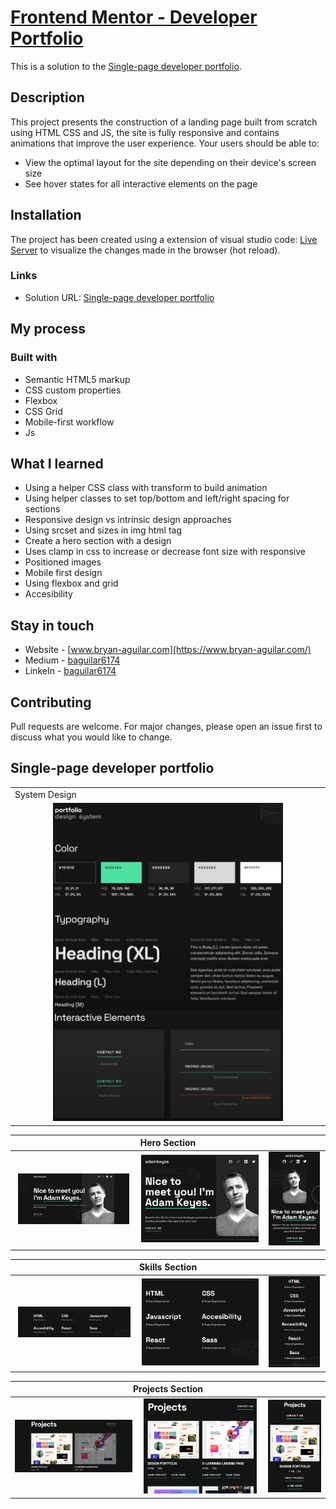 # [Frontend Mentor - Developer Portfolio](https://dev-spa-porfolio.vercel.app)

This is a solution to the [Single-page developer portfolio](https://www.frontendmentor.io/challenges/singlepage-developer-portfolio-bBVj2ZPi-x).

## Description

This project presents the construction of a landing page built from scratch using HTML CSS and JS, the site is fully responsive and contains animations that improve the user experience. Your users should be able to:

- View the optimal layout for the site depending on their device's screen size
- See hover states for all interactive elements on the page

## Installation

The project has been created using a extension of visual studio code: [Live Server](https://marketplace.visualstudio.com/items?itemName=ritwickdey.LiveServer "Live Server") to visualize the changes made in the browser (hot reload).

### Links

- Solution URL: [Single-page developer portfolio]()

## My process

### Built with

- Semantic HTML5 markup
- CSS custom properties
- Flexbox
- CSS Grid
- Mobile-first workflow
- Js

## What I learned

- Using a helper CSS class with transform to build animation
- Using helper classes to set top/bottom and left/right spacing for sections
- Responsive design vs intrinsic design approaches
- Using srcset and sizes in img html tag
- Create a hero section with a design
- Uses clamp in css to increase or decrease font size with responsive
- Positioned images
- Mobile first design
- Using flexbox and grid
- Accesibility

## Stay in touch

- Website - [www.bryan-aguilar.com](https://www.bryan-aguilar.com/)
- Medium - [baguilar6174](https://baguilar6174.medium.com/)
- LinkeIn - [baguilar6174](https://www.linkedin.com/in/baguilar6174)

## Contributing

Pull requests are welcome. For major changes, please open an issue first to discuss what you would like to change.

## Single-page developer portfolio

<table>
  <tr>
    <td>System Design</td>
  </tr>
  <tr>
    <td align="center" valign="center"><img src="./media/design_system.png" width="75%"></td>
  </tr>
</table>

<table>
  <thead>
    <tr>
      <th colspan="3" style="text-align:center">Hero Section</th>
    </tr>
  </thead>
  <tr>
    <td align="center" valign="center"><img src="./media/hero_desktop.png" width="95%"></td>
    <td align="center" valign="center"><img src="./media/hero_tablet.png" width="100%"></td>
    <td align="center" valign="center"><img src="./media/hero_mobile.png" width="95%"></td>
  </tr>
</table>

<table>
  <thead>
    <tr>
      <th colspan="3" style="text-align:center">Skills Section</th>
    </tr>
  </thead>
  <tr>
    <td align="center" valign="center"><img src="./media/skills_desktop.png" width="95%"></td>
    <td align="center" valign="center"><img src="./media/skills_tablet.png" width="100%"></td>
    <td align="center" valign="center"><img src="./media/skills_mobile.png" width="95%"></td>
  </tr>
</table>

<table>
  <thead>
    <tr>
      <th colspan="3" style="text-align:center">Projects Section</th>
    </tr>
  </thead>
  <tr>
    <td align="center" valign="center"><img src="./media/projects_desktop.png" width="100%"></td>
    <td align="center" valign="center"><img src="./media/projects_tablet.png" width="96%"></td>
    <td align="center" valign="center"><img src="./media/projects_mobile.png" width="100%"></td>
  </tr>
</table>
